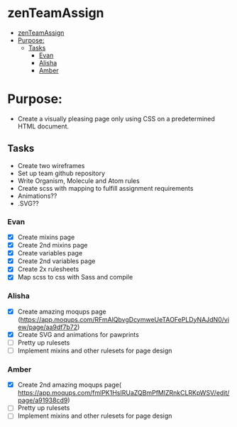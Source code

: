 # zenTeamAssign
- [zenTeamAssign](#zenteamassign)
- [Purpose:](#purpose)
  - [Tasks](#tasks)
    - [Evan](#evan)
    - [Alisha](#alisha)
    - [Amber](#amber)

# Purpose:
- Create a visually pleasing page only using CSS on a predetermined HTML document.

## Tasks
- Create two wireframes
- Set up team github repository
- Write Organism, Molecule and Atom rules
- Create scss with mapping to fulfill assignment requirements
- Animations??
- .SVG??

### Evan
- [x] Create mixins page
- [x] Create 2nd mixins page
- [x] Create variables page
- [x] Create 2nd variables page
- [x] Create 2x rulesheets
- [x] Map scss to css with Sass and compile
### Alisha
- [x] Create amazing moqups page (https://app.moqups.com/RFmAlQbvgDcymweUeTAOFePLDyNAJdN0/view/page/aa9df7b72)
- [x] Create SVG and animations for pawprints
- [ ] Pretty up rulesets
- [ ] Implement mixins and other rulesets for page design
### Amber
- [x] Create 2nd amazing moqups page( https://app.moqups.com/fmlPK1HsIRUaZQBmPfMlZRnkCLRKpWSV/edit/page/a91938cd9)
- [ ] Pretty up rulesets
- [ ] Implement mixins and other rulesets for page design
